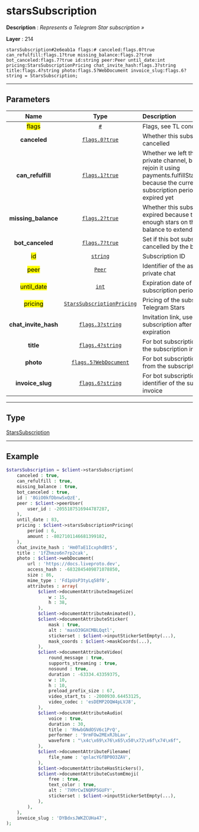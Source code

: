 # starsSubscription

**Description** : *Represents a Telegram Star subscription &raquo;*

**Layer** : 214

```tl
starsSubscription#2e6eab1a flags:# canceled:flags.0?true can_refulfill:flags.1?true missing_balance:flags.2?true bot_canceled:flags.7?true id:string peer:Peer until_date:int pricing:StarsSubscriptionPricing chat_invite_hash:flags.3?string title:flags.4?string photo:flags.5?WebDocument invoice_slug:flags.6?string = StarsSubscription;
```

---

## Parameters

| Name | Type | Description |
| :---: | :---: | :--- |
| <mark>flags</mark> | [`#`](type/#) | Flags, see TL conditional fields |
| **canceled** | [`flags.0?true`](type/true) | Whether this subscription was cancelled |
| **can_refulfill** | [`flags.1?true`](type/true) | Whether we left the associated private channel, but we can still rejoin it using payments.fulfillStarsSubscription because the current subscription period hasn't expired yet |
| **missing_balance** | [`flags.2?true`](type/true) | Whether this subscription has expired because there are not enough stars on the user's balance to extend it |
| **bot_canceled** | [`flags.7?true`](type/true) | Set if this bot subscription was cancelled by the bot |
| <mark>id</mark> | [`string`](type/string) | Subscription ID |
| <mark>peer</mark> | [`Peer`](type/Peer) | Identifier of the associated private chat |
| <mark>until_date</mark> | [`int`](type/int) | Expiration date of the current subscription period |
| <mark>pricing</mark> | [`StarsSubscriptionPricing`](type/StarsSubscriptionPricing) | Pricing of the subscription in Telegram Stars |
| **chat_invite_hash** | [`flags.3?string`](type/string) | Invitation link, used to renew the subscription after cancellation or expiration |
| **title** | [`flags.4?string`](type/string) | For bot subscriptions, the title of the subscription invoice |
| **photo** | [`flags.5?WebDocument`](type/WebDocument) | For bot subscriptions, the photo from the subscription invoice |
| **invoice_slug** | [`flags.6?string`](type/string) | For bot subscriptions, the identifier of the subscription invoice |

---

## Type

[StarsSubscription](type/StarsSubscription)

---

## Example

```php
$starsSubscription = $client->starsSubscription(
	canceled : true,
	can_refulfill : true,
	missing_balance : true,
	bot_canceled : true,
	id : '8GiO0kfDbnwSxQzE',
	peer : $client->peerUser(
		user_id : -2055187516944787287,
	),
	until_date : 83,
	pricing : $client->starsSubscriptionPricing(
		period : 6,
		amount : -8027101146681399182,
	),
	chat_invite_hash : 'Hm0TaE1IcxphdBt5',
	title : '1fZhmzo6n7rp2cak',
	photo : $client->webDocument(
		url : 'https://docs.liveproto.dev',
		access_hash : -6832845409871078850,
		size : 86,
		mime_type : 'Fd1pUsP3tyLq58f0',
		attributes : array(
			$client->documentAttributeImageSize(
				w : 15,
				h : 38,
			),
			$client->documentAttributeAnimated(),
			$client->documentAttributeSticker(
				mask : true,
				alt : 'masO39GXCMBLQqtl',
				stickerset : $client->inputStickerSetEmpty(...),
				mask_coords : $client->maskCoords(...),
			),
			$client->documentAttributeVideo(
				round_message : true,
				supports_streaming : true,
				nosound : true,
				duration : -63334.43359375,
				w : 10,
				h : 10,
				preload_prefix_size : 67,
				video_start_ts : -2000930.64453125,
				video_codec : 'esDEMP2OQW4pLVJ8',
			),
			$client->documentAttributeAudio(
				voice : true,
				duration : 30,
				title : 'RHwbGNdOSV6c1PrQ',
				performer : '9rmFOw2MExRJbLav',
				waveform : "\x4c\x69\x76\x65\x50\x72\x6f\x74\x6f",
			),
			$client->documentAttributeFilename(
				file_name : 'qnlacYGfBP0O3ZAV',
			),
			$client->documentAttributeHasStickers(),
			$client->documentAttributeCustomEmoji(
				free : true,
				text_color : true,
				alt : '7XMrCwINQRP5GUFY',
				stickerset : $client->inputStickerSetEmpty(...),
			),
		),
	),
	invoice_slug : 'DYBdxsJWKZCUHa47',
);
```
